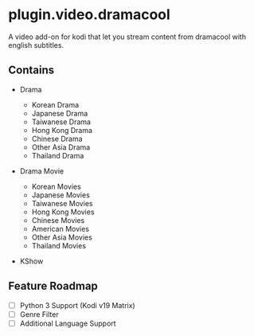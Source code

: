 # plugin.video.dramacool
A video add-on for kodi that let you stream content from dramacool with english subtitles.

## Contains
- Drama
  - Korean Drama
  - Japanese Drama
  - Taiwanese Drama
  - Hong Kong Drama
  - Chinese Drama
  - Other Asia Drama
  - Thailand Drama

- Drama Movie
  - Korean Movies
  - Japanese Movies
  - Taiwanese Movies
  - Hong Kong Movies
  - Chinese Movies
  - American Movies
  - Other Asia Movies
  - Thailand Movies

- KShow

## Feature Roadmap
- [ ] Python 3 Support (Kodi v19 Matrix)
- [ ] Genre Filter
- [ ] Additional Language Support